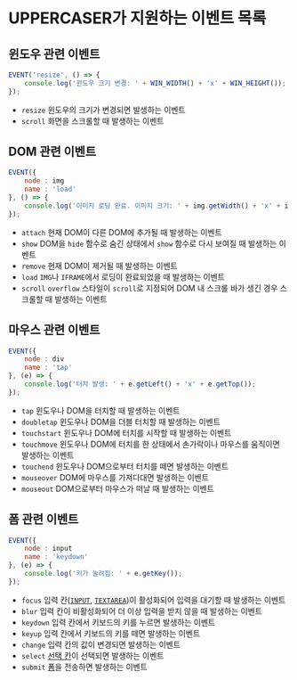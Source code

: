 # UPPERCASER가 지원하는 이벤트 목록

## 윈도우 관련 이벤트
```javascript
EVENT('resize', () => {
    console.log('윈도우 크기 변경: ' + WIN_WIDTH() + 'x' + WIN_HEIGHT());
});
```
- `resize` 윈도우의 크기가 변경되면 발생하는 이벤트
- `scroll` 화면을 스크롤할 때 발생하는 이벤트

## DOM 관련 이벤트
```javascript
EVENT({
    node : img
    name : 'load'
}, () => {
    console.log('이미지 로딩 완료. 이미지 크기: ' + img.getWidth() + 'x' + img.getHeight());
});
```
- `attach` 현재 DOM이 다른 DOM에 추가될 때 발생하는 이벤트
- `show` DOM을 `hide` 함수로 숨긴 상태에서 `show` 함수로 다시 보여질 때 발생하는 이벤트
- `remove` 현재 DOM이 제거될 때 발생하는 이벤트
- `load` `IMG`나 `IFRAME`에서 로딩이 완료되었을 때 발생하는 이벤트
- `scroll` `overflow` 스타일이 `scroll`로 지정되어 DOM 내 스크롤 바가 생긴 경우 스크롤할 때 발생하는 이벤트

## 마우스 관련 이벤트
```javascript
EVENT({
    node : div
    name : 'tap'
}, (e) => {
    console.log('터치 발생: ' + e.getLeft() + 'x' + e.getTop());
});
```
- `tap` 윈도우나 DOM을 터치할 때 발생하는 이벤트
- `doubletap` 윈도우나 DOM을 더블 터치할 때 발생하는 이벤트
- `touchstart` 윈도우나 DOM에 터치를 시작할 때 발생하는 이벤트
- `touchmove` 윈도우나 DOM에 터치를 한 상태에서 손가락이나 마우스를 움직이면 발생하는 이벤트
- `touchend` 윈도우나 DOM으로부터 터치를 떼면 발생하는 이벤트
- `mouseover` DOM에 마우스를 가져다대면 발생하는 이벤트
- `mouseout` DOM으로부터 마우스가 떠날 때 발생하는 이벤트

## 폼 관련 이벤트
```javascript
EVENT({
    node : input
    name : 'keydown'
}, (e) => {
    console.log('키가 눌려짐: ' + e.getKey());
});
```
- `focus` 입력 칸([`INPUT`](../UPPERCASE-CORE-BROWSER.md#input), [`TEXTAREA`](../UPPERCASE-CORE-BROWSER.md#textarea))이 활성화되어 입력을 대기할 때 발생하는 이벤트
- `blur` 입력 칸이 비활성화되어 더 이상 입력을 받지 않을 때 발생하는 이벤트
- `keydown` 입력 칸에서 키보드의 키를 누르면 발생하는 이벤트
- `keyup` 입력 칸에서 키보드의 키를 떼면 발생하는 이벤트
- `change` 입력 칸의 값이 변경되면 발생하는 이벤트
- `select` [선택 칸](../UPPERCASE-CORE-BROWSER.md#select)이 선택되면 발생하는 이벤트
- `submit` [폼](../UPPERCASE-CORE-BROWSER.md#form)을 전송하면 발생하는 이벤트